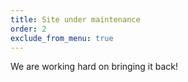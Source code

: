 ```yaml
---
title: Site under maintenance
order: 2
exclude_from_menu: true
---
```


We are working hard on bringing it back!
